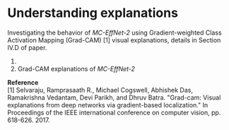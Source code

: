 # Understanding explanations

Investigating the behavior of _MC-EffNet-2_ using Gradient-weighted Class Activation Mapping (Grad-CAM) [1] visual explanations, details in Section IV.D of paper.

1. </br>
2. Grad-CAM explanations of _MC-EffNet-2_

**Reference** </br>
[1] Selvaraju, Ramprasaath R., Michael Cogswell, Abhishek Das, Ramakrishna Vedantam, Devi Parikh, and Dhruv Batra. "Grad-cam: Visual explanations from deep networks via gradient-based localization." In Proceedings of the IEEE international conference on computer vision, pp. 618-626. 2017.
